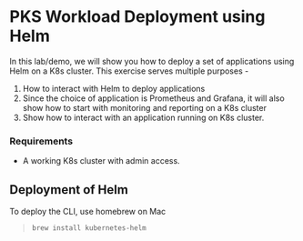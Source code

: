 
# PKS Workload Deployment using Helm

In this lab/demo, we will show you how to deploy a set of applications using Helm on a K8s cluster. This exercise serves multiple purposes - 

1. How to interact with Helm to deploy applications
2. Since the choice of application is Prometheus and Grafana, it will also show how to start with monitoring and reporting on a K8s cluster
3. Show how to interact with an application running on K8s cluster. 

### Requirements 

- A working K8s cluster with admin access.

## Deployment of Helm

To deploy the CLI, use homebrew on Mac

> `brew install kubernetes-helm`
> 
<!--stackedit_data:
eyJoaXN0b3J5IjpbMjgwMDgxMzgsOTMwODA2MDE1XX0=
-->
